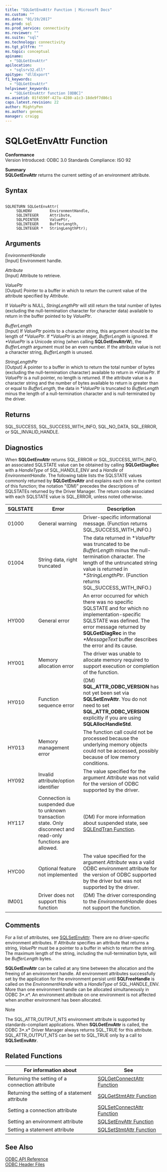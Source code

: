 ```yaml
---
title: "SQLGetEnvAttr Function | Microsoft Docs"
ms.custom: ""
ms.date: "01/19/2017"
ms.prod: sql
ms.prod_service: connectivity
ms.reviewer: ""
ms.suite: "sql"
ms.technology: connectivity
ms.tgt_pltfrm: ""
ms.topic: conceptual
apiname: 
  - "SQLGetEnvAttr"
apilocation: 
  - "sqlsrv32.dll"
apitype: "dllExport"
f1_keywords: 
  - "SQLGetEnvAttr"
helpviewer_keywords: 
  - "SQLGetEnvAttr function [ODBC]"
ms.assetid: 01f4590f-427a-4280-a1c3-18de9f7d86c1
caps.latest.revision: 22
author: MightyPen
ms.author: genemi
manager: craigg
---
```

# SQLGetEnvAttr Function
**Conformance**  
 Version Introduced: ODBC 3.0 Standards Compliance: ISO 92  
  
 **Summary**  
 **SQLGetEnvAttr** returns the current setting of an environment attribute.  
  
## Syntax  
  
```  
  
SQLRETURN SQLGetEnvAttr(  
     SQLHENV        EnvironmentHandle,  
     SQLINTEGER     Attribute,  
     SQLPOINTER     ValuePtr,  
     SQLINTEGER     BufferLength,  
     SQLINTEGER *   StringLengthPtr);  
```  
  
## Arguments  
 *EnvironmentHandle*  
 [Input] Environment handle.  
  
 *Attribute*  
 [Input] Attribute to retrieve.  
  
 *ValuePtr*  
 [Output] Pointer to a buffer in which to return the current value of the attribute specified by *Attribute*.  
  
 If *ValuePtr* is NULL, *StringLengthPtr* will still return the total number of bytes (excluding the null-termination character for character data) available to return in the buffer pointed to by *ValuePtr*.  
  
 *BufferLength*  
 [Input] If *ValuePtr* points to a character string, this argument should be the length of \**ValuePtr*. If \**ValuePtr* is an integer, *BufferLength* is ignored. If *\*ValuePtr* is a Unicode string (when calling **SQLGetEnvAttrW**), the *BufferLength* argument must be an even number. If the attribute value is not a character string, *BufferLength* is unused.  
  
 *StringLengthPtr*  
 [Output] A pointer to a buffer in which to return the total number of bytes (excluding the null-termination character) available to return in *\*ValuePtr*. If *ValuePtr* is a null pointer, no length is returned. If the attribute value is a character string and the number of bytes available to return is greater than or equal to *BufferLength*, the data in \**ValuePtr* is truncated to *BufferLength* minus the length of a null-termination character and is null-terminated by the driver.  
  
## Returns  
 SQL_SUCCESS, SQL_SUCCESS_WITH_INFO, SQL_NO_DATA, SQL_ERROR, or SQL_INVALID_HANDLE.  
  
## Diagnostics  
 When **SQLGetEnvAttr** returns SQL_ERROR or SQL_SUCCESS_WITH_INFO, an associated SQLSTATE value can be obtained by calling **SQLGetDiagRec** with a *HandleType* of SQL_HANDLE_ENV and a *Handle* of *EnvironmentHandle*. The following table lists the SQLSTATE values commonly returned by **SQLGetEnvAttr** and explains each one in the context of this function; the notation "(DM)" precedes the descriptions of SQLSTATEs returned by the Driver Manager. The return code associated with each SQLSTATE value is SQL_ERROR, unless noted otherwise.  
  
|SQLSTATE|Error|Description|  
|--------------|-----------|-----------------|  
|01000|General warning|Driver-specific informational message. (Function returns SQL_SUCCESS_WITH_INFO.)|  
|01004|String data, right truncated|The data returned in \**ValuePtr* was truncated to be *BufferLength* minus the null-termination character. The length of the untruncated string value is returned in **StringLengthPtr*. (Function returns SQL_SUCCESS_WITH_INFO.)|  
|HY000|General error|An error occurred for which there was no specific SQLSTATE and for which no implementation-specific SQLSTATE was defined. The error message returned by **SQLGetDiagRec** in the *\*MessageText* buffer describes the error and its cause.|  
|HY001|Memory allocation error|The driver was unable to allocate memory required to support execution or completion of the function.|  
|HY010|Function sequence error|(DM) **SQL_ATTR_ODBC_VERSION** has not yet been set via **SQLSetEnvAttr**. You do not need to set **SQL_ATTR_ODBC_VERSION** explicitly if you are using **SQLAllocHandleStd**.|  
|HY013|Memory management error|The function call could not be processed because the underlying memory objects could not be accessed, possibly because of low memory conditions.|  
|HY092|Invalid attribute/option identifier|The value specified for the argument *Attribute* was not valid for the version of ODBC supported by the driver.|  
|HY117|Connection is suspended due to unknown transaction state. Only disconnect and read-only functions are allowed.|(DM) For more information about suspended state, see [SQLEndTran Function](../../../odbc/reference/syntax/sqlendtran-function.md).|  
|HYC00|Optional feature not implemented|The value specified for the argument *Attribute* was a valid ODBC environment attribute for the version of ODBC supported by the driver but was not supported by the driver.|  
|IM001|Driver does not support this function|(DM) The driver corresponding to the *EnvironmentHandle* does not support the function.|  
  
## Comments  
 For a list of attributes, see [SQLSetEnvAttr](../../../odbc/reference/syntax/sqlsetenvattr-function.md). There are no driver-specific environment attributes. If *Attribute* specifies an attribute that returns a string, *ValuePtr* must be a pointer to a buffer in which to return the string. The maximum length of the string, including the null-termination byte, will be *BufferLength* bytes.  
  
 **SQLGetEnvAttr** can be called at any time between the allocation and the freeing of an environment handle. All environment attributes successfully set by the application for the environment persist until **SQLFreeHandle** is called on the *EnvironmentHandle* with a *HandleType* of SQL_HANDLE_ENV. More than one environment handle can be allocated simultaneously in ODBC 3*.x*. An environment attribute on one environment is not affected when another environment has been allocated.  
  
> [!NOTE]  
>  The SQL_ATTR_OUTPUT_NTS environment attribute is supported by standards-compliant applications. When **SQLGetEnvAttr** is called, the ODBC 3*.x* Driver Manager always returns SQL_TRUE for this attribute. SQL_ATTR_OUTPUT_NTS can be set to SQL_TRUE only by a call to **SQLSetEnvAttr**.  
  
## Related Functions  
  
|For information about|See|  
|---------------------------|---------|  
|Returning the setting of a connection attribute|[SQLGetConnectAttr Function](../../../odbc/reference/syntax/sqlgetconnectattr-function.md)|  
|Returning the setting of a statement attribute|[SQLGetStmtAttr Function](../../../odbc/reference/syntax/sqlgetstmtattr-function.md)|  
|Setting a connection attribute|[SQLSetConnectAttr Function](../../../odbc/reference/syntax/sqlsetconnectattr-function.md)|  
|Setting an environment attribute|[SQLSetEnvAttr Function](../../../odbc/reference/syntax/sqlsetenvattr-function.md)|  
|Setting a statement attribute|[SQLSetStmtAttr Function](../../../odbc/reference/syntax/sqlsetstmtattr-function.md)|  
  
## See Also  
 [ODBC API Reference](../../../odbc/reference/syntax/odbc-api-reference.md)   
 [ODBC Header Files](../../../odbc/reference/install/odbc-header-files.md)
